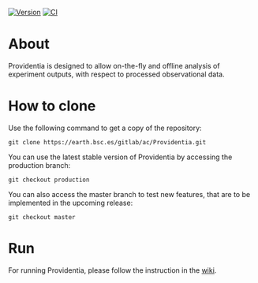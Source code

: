[![Version](https://earth.bsc.es/gitlab/ac/Providentia/-/badges/release.svg?key_text=Latest+release)](https://earth.bsc.es/gitlab/ac/Providentia/-/tags)
[![CI](https://earth.bsc.es/gitlab/ac/Providentia/badges/master/pipeline.svg?key_text=CI&key_width=50)](https://earth.bsc.es/gitlab/ac/Providentia/-/pipelines)

# About

Providentia is designed to allow on-the-fly and offline analysis of experiment outputs, with respect to processed observational data.

# How to clone

Use the following command to get a copy of the repository:

```
git clone https://earth.bsc.es/gitlab/ac/Providentia.git
```

You can use the latest stable version of Providentia
by accessing the production branch:

```
git checkout production
```

You can also access the master branch to test new features,
that are to be implemented in the upcoming release:

```
git checkout master
```

# Run

For running Providentia, please follow the instruction in 
the [wiki](https://earth.bsc.es/gitlab/ac/Providentia/-/wikis/home).